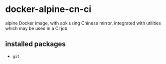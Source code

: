 # docker-alpine-cn-ci
alpine Docker image, with apk using Chinese mirror, integrated with utilities which may be used in a CI job.

## installed packages
- `git`
